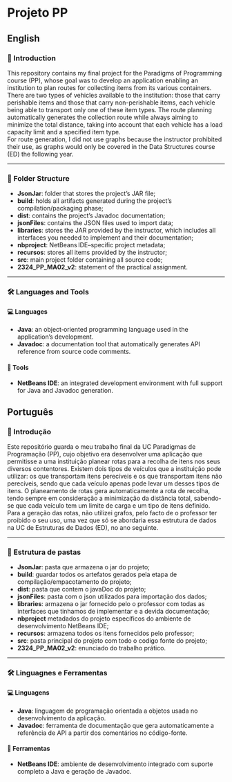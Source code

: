 # Projeto PP
## English

### 📌 Introduction
This repository contains my final project for the Paradigms of Programming course (PP), whose goal was to develop an application enabling an institution to plan routes for collecting items from its various containers. There are two types of vehicles available to the institution: those that carry perishable items and those that carry non-perishable items, each vehicle being able to transport only one of these item types. The route planning automatically generates the collection route while always aiming to minimize the total distance, taking into account that each vehicle has a load capacity limit and a specified item type.  
For route generation, I did not use graphs because the instructor prohibited their use, as graphs would only be covered in the Data Structures course (ED) the following year.  

---
### 📁 Folder Structure
- **JsonJar**: folder that stores the project’s JAR file;
- **build**: holds all artifacts generated during the project’s compilation/packaging phase;
- **dist**: contains the project’s Javadoc documentation;
- **jsonFiles**: contains the JSON files used to import data;
- **libraries**: stores the JAR provided by the instructor, which includes all interfaces you needed to implement and their documentation;
- **nbproject**: NetBeans IDE–specific project metadata;
- **recursos**: stores all items provided by the instructor;
- **src**: main project folder containing all source code;
- **2324_PP_MA02_v2**: statement of the practical assignment.

---
### 🛠️ Languages and Tools

#### 💻 Languages
- **Java**: an object‑oriented programming language used in the application’s development.  
- **Javadoc**: a documentation tool that automatically generates API reference from source code comments.

#### 🧰 Tools
- **NetBeans IDE**: an integrated development environment with full support for Java and Javadoc generation.  

## Português

### 📌 Introdução
Este repositório guarda o meu trabalho final da UC Paradigmas de Programação (PP), cujo objetivo era desenvolver uma aplicação que permitisse a uma instituição planear rotas para a recolha de itens nos seus diversos contentores. Existem dois tipos de veículos que a instituição pode utilizar: os que transportam itens perecíveis e os que transportam itens não perecíveis, sendo que cada veículo apenas pode levar um desses tipos de itens. O planeamento de rotas gera automaticamente a rota de recolha, tendo sempre em consideração a minimização da distância total, sabendo-se que cada veículo tem um limite de carga e um tipo de itens definido.  
Para a geração das rotas, não utilizei grafos, pelo facto de o professor ter proibido o seu uso, uma vez que só se abordaria essa estrutura de dados na UC de Estruturas de Dados (ED), no ano seguinte.  

---
### 📁 Estrutura de pastas
- **JsonJar**: pasta que armazena o jar do projeto;
- **build**: guardar todos os artefatos gerados pela etapa de compilação/empacotamento do projeto;
- **dist**: pasta que contem o javaDoc do projeto;
- **jsonFiles**: pasta com o json utilizados para importação dos dados;
- **libraries**: armazena o jar fornecido pelo o professor com todas as interfaces que tinhamos de implementar e a devida documentação;
- **nbproject** metadados do projeto específicos do ambiente de desenvolvimento NetBeans IDE;
- **recursos**: armazena todos os itens fornecidos pelo professor;
- **src**: pasta principal do projeto com todo o codigo fonte do projeto;
- **2324_PP_MA02_v2**: enunciado do trabalho prático.

---
### 🛠️ Linguagnes e Ferramentas
#### 💻 Linguagens
- **Java**: linguagem de programação orientada a objetos usada no desenvolvimento da aplicação.  
- **Javadoc**: ferramenta de documentação que gera automaticamente a referência de API a partir dos comentários no código-fonte.

#### 🧰 Ferramentas
- **NetBeans IDE**: ambiente de desenvolvimento integrado com suporte completo a Java e geração de Javadoc.  

